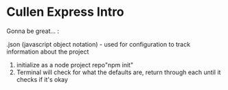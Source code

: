 # Cullen Express Intro

Gonna be great... :

.json (javascript object notation) - used for configuration to track information about the project

1. initialize as a node project repo"npm init"
2. Terminal will check for what the defaults are, return through each until it checks if it's okay
